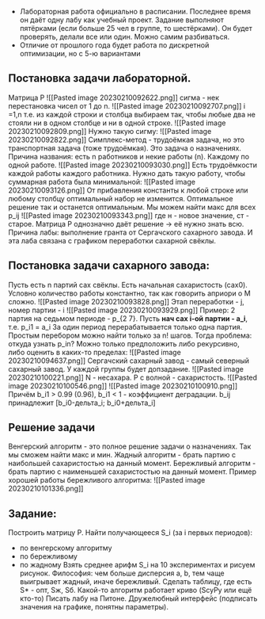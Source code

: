 - Лабораторная работа официально в расписании. Последнее время он даёт одну лабу как учебный проект. Задание выполняют пятёрками (если больше 25 чел в группе, то шестёрками). Он будет проверять, делали все или один. Можно самим разбиваться.
- Отличие от прошлого года будет работа по дискретной оптимизации, но с 5-ю вариантами
## Постановка задачи лабораторной. 
Матрица P
![[Pasted image 20230210092622.png]]
сигма - нек перестановка чисел от 1 до n. 
![[Pasted image 20230210092707.png]]
i =1,n 
т.е. из каждой строки и столбца выбираем так, чтобы любые два не стояли ни в одном столбце и ни в одной строке.
![[Pasted image 20230210092809.png]]
Нужно такую сигму:
![[Pasted image 20230210092822.png]]
Симплекс-метод - трудоёмкая задача, но это транспортная задача (тоже трудоёмкая).
Это задача о назначениях. Причина названия: 
есть n работников и некие работы (n). Каждому по одной работе.
![[Pasted image 20230210093030.png]]
Есть трудоёмкости каждой работы каждого работника. Нужно дать такую работу, чтобы суммарная работа была минимальной: ![[Pasted image 20230210093126.png]]
От прибавления константы к любой строке или любому столбцу оптимальный набор не изменится. Оптимальное решение так и останется оптимальным.
Мы можем найти макс для всех p_ij
![[Pasted image 20230210093343.png]]
где н - новое значение, ст - старое.
Матрица P однозначно даёт решение -> её нужно знать всю.
Причина лабы: выполнение гранта от Сергачского сахарного завода. И эта лаба связана с графиком переработки сахарной свёклы. 
## Постановка задачи сахарного завода:
Пусть есть n партий сах свёклы. Есть начальная сахаристость (сах0). Условно количество работы константно, так как говорить априори о M сложно. 
![[Pasted image 20230210093828.png]]
Этап переработки - j, номер партии - i
![[Pasted image 20230210093929.png]]
Пример: 2 партия на седьмом периоде - p_{2 7}.
Пусть __нач сах i-ой партии - a_i__, т.е. p_i1 = a_i
За один период перерабатывается только одна партия. 
Простым перебором можно найти только за n! шагов. 
Тогда проблема: откуда узнать p_in? Можно только предположить либо рекурсивно, либо оценить в каких-то пределах:
![[Pasted image 20230210094637.png]]
Сергачский сахарный завод - самый северный сахарный завод. 
У каждой группы будет допзадание. 
![[Pasted image 20230210100221.png]]
N - несахара. P с волной - сахаристость.
![[Pasted image 20230210100546.png]]
![[Pasted image 20230210100910.png]]
Причём b_i1 > 0.99 (0.96), b_i1 < 1 - коэффициент деградации. b_ij принадлежит [b_i0-дельта_i; b_i0+дельта_i]
## Решение задачи
Венгерский алгоритм - это полное решение задачи о назначениях. Так мы сможем найти макс и мин.
Жадный алгоритм - брать партию с наибольшей сахаристостью на данный момент.
Бережливый алгоритм - брать партию с наименьшей сахаристостью на данный момент. Пример хорошей работы бережливого алгоритма: ![[Pasted image 20230210101336.png]]
## Задание:
Построить матрицу P. Найти получающееся S_i (за i первых периодов):
- по венгерскому алгоритму
- по бережливому
- по жадному
Взять среднее арифм S_i на 10 экспериментах и рисуем рисунок.
Философия: чем больше дисперсия a, b, тем чаще выигрывает жадный, иначе бережливый.
Сделать таблицу, где есть S* - опт, Sж, Sб.
Какой-то алгоритм работает криво (ScyPy или ещё кто-то)
Писать лабу на Питоне. 
Дружелюбный интерфейс (подписать значения на графике, понятны параметры).